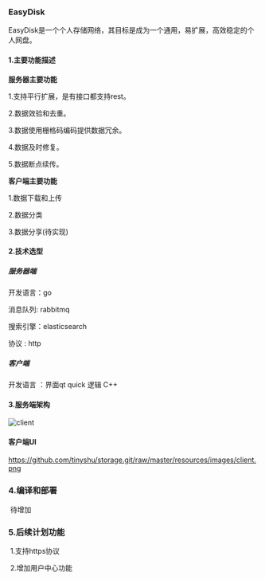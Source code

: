 ### EasyDisk

EasyDisk是一个个人存储网络，其目标是成为一个通用，易扩展，高效稳定的个人网盘。



#### 1.主要功能描述

**服务器主要功能**

1.支持平行扩展，是有接口都支持rest。

2.数据效验和去重。

3.数据使用栅格码编码提供数据冗余。

4.数据及时修复。

5.数据断点续传。



**客户端主要功能**

1.数据下载和上传

2.数据分类

3.数据分享(待实现)



#### 2.技术选型

##### 服务器端

开发语言：go

消息队列:   rabbitmq

搜索引擎：elasticsearch

协议        :   http



##### 客户端

开发语言 ：界面qt quick  逻辑 C++



#### 3.服务端架构

![client](https://github.com/tinyshu/storage.git/raw/master/resources/images/server.jpg)



#### 客户端UI

https://github.com/tinyshu/storage.git/raw/master/resources/images/client.png

### 4.编译和部署

​     待增加

### 5.后续计划功能

​    1.支持https协议

​    2.增加用户中心功能

